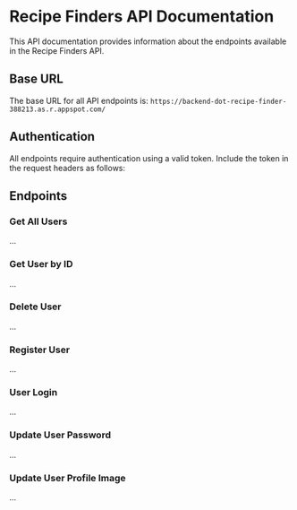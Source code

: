 # Recipe Finders API Documentation

This API documentation provides information about the endpoints available in the Recipe Finders API.

## Base URL

The base URL for all API endpoints is: `https://backend-dot-recipe-finder-388213.as.r.appspot.com/`

## Authentication

All endpoints require authentication using a valid token. Include the token in the request headers as follows:


## Endpoints

### Get All Users

...

### Get User by ID

...

### Delete User

...

### Register User

...

### User Login

...

### Update User Password

...

### Update User Profile Image

...


